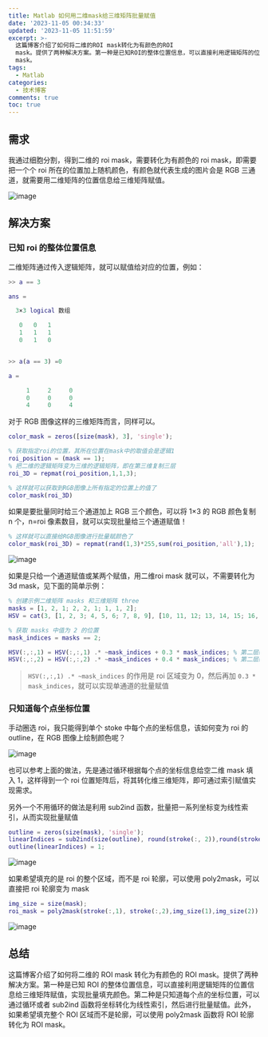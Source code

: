 ```yaml
---
title: Matlab 如何用二维mask给三维矩阵批量赋值
date: '2023-11-05 00:34:33'
updated: '2023-11-05 11:51:59'
excerpt: >-
  这篇博客介绍了如何将二维的ROI mask转化为有颜色的ROI
  mask。提供了两种解决方案。第一种是已知ROI的整体位置信息，可以直接利用逻辑矩阵的位置信息给三维矩阵赋值，实现批量填充颜色。第二种是只知道每个点的坐标位置，可以通过循环或者sub2ind函数将坐标转化为线性索引，然后进行批量赋值。此外，如果希望填充整个ROI区域而不是轮廓，可以使用poly2mask函数将ROI轮廓转化为ROI
  mask。
tags:
  - Matlab
categories:
  - 技术博客
comments: true
toc: true
---
```




## 需求

我通过细胞分割，得到二维的 roi mask，需要转化为有颜色的 roi mask，即需要把一个个 roi 所在的位置加上随机颜色，有颜色就代表生成的图片会是 RGB 三通道，就需要用二维矩阵的位置信息给三维矩阵赋值。

​​![image](https://raw.githubusercontent.com/Achuan-2/PicBed/pic/assets/202311051152061.png)​​

## 解决方案

### 已知 roi 的整体位置信息

二维矩阵通过传入逻辑矩阵，就可以赋值给对应的位置，例如：

```matlab
>> a == 3

ans =

  3×3 logical 数组

   0   0   1
   1   1   1
   0   1   0


>> a(a == 3) =0

a =

     1     2     0
     0     0     0
     4     0     4

```

对于 RGB 图像这样的三维矩阵而言，同样可以。

```matlab
color_mask = zeros([size(mask), 3], 'single');

% 获取指定roi的位置，其所在位置在mask中的取值会是逻辑1
roi_position = (mask == 1);
% 把二维的逻辑矩阵变为三维的逻辑矩阵，即在第三维复制三层
roi_3D = repmat(roi_position,1,1,3);

% 这样就可以获取到RGB图像上所有指定的位置上的值了
color_mask(roi_3D)
```

如果是要批量同时给三个通道加上 RGB 三个颜色，可以将 1×3 的 RGB 颜色复制 n 个，n=roi 像素数目，就可以实现批量给三个通道赋值！

```matlab
% 这样就可以直接给RGB图像进行批量赋颜色了
color_mask(roi_3D) = repmat(rand(1,3)*255,sum(roi_position,'all'),1); 
```

​![image](https://raw.githubusercontent.com/Achuan-2/PicBed/pic/assets/202311050245716.png "给空RGB的指定roi区域涂上随机颜色")​

如果是只给一个通道赋值或某两个赋值，用二维roi mask 就可以，不需要转化为 3d mask，见下面的简单示例：

```matlab
% 创建示例二维矩阵 masks 和三维矩阵 three
masks = [1, 2, 1; 2, 2, 1; 1, 1, 2];
HSV = cat(3, [1, 2, 3; 4, 5, 6; 7, 8, 9], [10, 11, 12; 13, 14, 15; 16, 17, 18], [19, 20, 21; 22, 23, 24; 25, 26, 27]);

% 获取 masks 中值为 2 的位置
mask_indices = masks == 2;

HSV(:,:,1) = HSV(:,:,1) .* ~mask_indices + 0.3 * mask_indices; % 第二层赋值为0.3
HSV(:,:,2) = HSV(:,:,2) .* ~mask_indices + 0.4 * mask_indices; % 第二层赋值为0.4
```

> ​`HSV(:,:,1) .* ~mask_indices` ​的作用是 roi 区域变为 0，然后再加 `0.3 * mask_indices`​，就可以实现单通道的批量赋值

### 只知道每个点坐标位置

手动圈选 roi，我只能得到单个 stoke 中每个点的坐标信息，该如何变为 roi 的 outline，在 RGB 图像上绘制颜色呢？

​​![image](https://raw.githubusercontent.com/Achuan-2/PicBed/pic/assets/202311050242439.png "手动圈选的ROI只有每个点的坐标信息")​​

也可以参考上面的做法，先是通过循环根据每个点的坐标信息给空二维 mask 填入 1，这样得到一个 roi 位置矩阵后，将其转化维三维矩阵，即可通过索引赋值实现需求。

另外一个不用循环的做法是利用 sub2ind 函数，批量把一系列坐标变为线性索引，从而实现批量赋值

```matlab
outline = zeros(size(mask), 'single');
linearIndices = sub2ind(size(outline), round(stroke(:, 2)),round(stroke(:, 1)));
outline(linearIndices) = 1;
```

​​![image](https://raw.githubusercontent.com/Achuan-2/PicBed/pic/assets/202311050139194.png "使用sub2ind可以把坐标批量变为线性索引，从而实现批量赋值")​​

如果希望填充的是 roi 的整个区域，而不是 roi 轮廓，可以使用 poly2mask，可以直接把 roi 轮廓变为 mask

```matlab
img_size = size(mask);
roi_mask = poly2mask(stroke(:,1), stroke(:,2),img_size(1),img_size(2));
```

​![image](https://raw.githubusercontent.com/Achuan-2/PicBed/pic/assets/202311050113082.png "poly2mask，可以直接把roi轮廓变为roi")​

## 总结

这篇博客介绍了如何将二维的 ROI mask 转化为有颜色的 ROI mask。提供了两种解决方案。第一种是已知 ROI 的整体位置信息，可以直接利用逻辑矩阵的位置信息给三维矩阵赋值，实现批量填充颜色。第二种是只知道每个点的坐标位置，可以通过循环或者 sub2ind 函数将坐标转化为线性索引，然后进行批量赋值。此外，如果希望填充整个 ROI 区域而不是轮廓，可以使用 poly2mask 函数将 ROI 轮廓转化为 ROI mask。

‍

‍

‍
